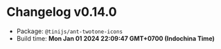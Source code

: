 # Changelog v0.14.0

- Package: `@tinijs/ant-twotone-icons`
- Build time: **Mon Jan 01 2024 22:09:47 GMT+0700 (Indochina Time)**

